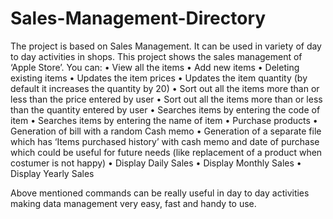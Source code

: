 # Sales-Management-Directory

The project is based on Sales Management. It can be used in variety of day to day activities in shops. This project shows the sales management of ‘Apple Store’. You can:
•	View all the items
•	Add new items
•	Deleting existing items
•	Updates the item prices 
•	Updates the item quantity (by default it increases the quantity by 20)
•	Sort out all the items more than or less than the price entered by user
•	Sort out all the items more than or less than the quantity entered by user
•	Searches items by entering the code of item
•	Searches items by entering the name of item
•	Purchase products
•	Generation of bill with a random Cash memo
•	Generation of a separate file which has ‘Items purchased history’ with cash memo and date of purchase which could be useful for future needs (like replacement of a product when costumer is not happy)
•	Display Daily Sales
•	Display Monthly Sales
•	Display Yearly Sales

Above mentioned commands can be really useful in day to day activities making data management very easy, fast and handy to use.
